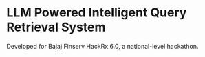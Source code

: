 # LLM Powered Intelligent Query Retrieval System
Developed for Bajaj Finserv HackRx 6.0, a national-level hackathon.
